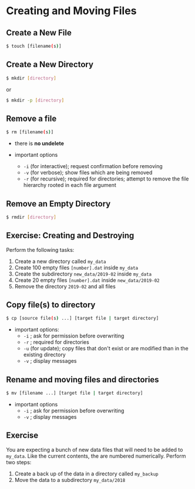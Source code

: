 # Creating and Moving Files

## Create a New File

```bash
$ touch [filename(s)]
```

## Create a New Directory

```bash
$ mkdir [directory]
```

or

```bash
$ mkdir -p [directory]
```

## Remove a file

```bash
$ rm [filename(s)]
```

* there is **no undelete**

* important options
    * `-i` (for interactive); request confirmation before removing
    * `-v` (for verbose); show files which are being removed
    * `-r` (for recursive); required for directories; attempt to remove the file hierarchy rooted in each file argument


## Remove an Empty Directory

```bash
$ rmdir [directory]
```

## Exercise: Creating and Destroying

Perform the following tasks:

1. Create a new directory called `my_data`
2. Create 100 empty files `[number].dat` inside `my_data`
3. Create the subdirectory `new_data/2019-02` inside `my_data`
2. Create 20 empty files `[number].dat` inside `new_data/2019-02`
3. Remove the directory `2019-02` and all files

## Copy file(s) to directory

```bash
$ cp [source file(s) ...] [target file | target directory]
```

* important options:
    * `-i` ; ask for permission before overwriting
    * `-r` ; required for directories
    * `-u` (for update); copy files that don't exist or are modified than in the existing directory
    * `-v` ; display messages


## Rename and moving files and directories

```bash
$ mv [filename ...] [target file | target directory]
```

* important options
    * `-i` ; ask for permission before overwriting
    * `-v` ; display messages


## Exercise

You are expecting a bunch of new data files that will need to be added to `my_data`.
Like the current contents, the are numbered numerically.
Perform two steps:

1. Create a back up of the data in a directory called `my_backup`
2. Move the data to a subdirectory `my_data/2018`

